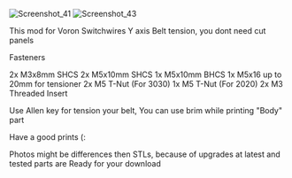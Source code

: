 ![Screenshot_41](https://user-images.githubusercontent.com/65568463/132855469-595db6d7-ff85-4a1b-8bbc-395d22cf8505.png)
![Screenshot_43](https://user-images.githubusercontent.com/65568463/132855517-7a9b16e8-dce0-4678-a239-b435fcceac93.png)

This mod for Voron Switchwires Y axis Belt tension, you dont need cut panels

Fasteners

2x M3x8mm SHCS
2x M5x10mm SHCS
1x M5x10mm BHCS
1x M5x16 up to 20mm for tensioner
2x M5 T-Nut (For 3030)
1x M5 T-Nut (For 2020)
2x M3 Threaded Insert

Use Allen key for tension your belt,
You can use brim while printing "Body" part

Have a good prints (:

Photos might be differences then STLs, because of upgrades at latest and tested parts are Ready for your download
